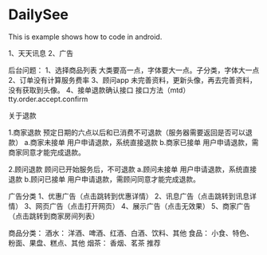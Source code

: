 DailySee
=========================

This is example shows how to code in android.

1、天天讯息
2、广告

后台问题：
1、选择商品列表 大类要高一点，字体要大一点。子分类，字体大一点
2、订单没有计算服务费率
3、顾问app 未完善资料，更新头像，再去完善资料，没有获取到头像。
4、接单退款确认接口 接口方法（mtd）	tty.order.accept.confirm

关于退款

1.商家退款
预定日期的六点以后和已消费不可退款（服务器需要返回是否可以退款）
a.商家未接单 
用户申请退款，系统直接退款
b.商家已接单
用户申请退款，需商家同意才能完成退款。

2.顾问退款
顾问已开始服务后，不可退款
a.顾问未接单 
用户申请退款，系统直接退款
b.顾问已接单
用户申请退款，需顾问同意才能完成退款。

广告分类
1、优惠广告（点击跳转到优惠详情）
2、讯息广告（点击跳转到讯息详情）
3、网页广告（点击打开网页）
4、展示广告（点击无效果）
5、商家广告（点击跳转到商家房间列表）

商品分类：
酒水：
洋酒、啤酒、红酒、白酒、饮料、其他
食品：
小食、特色、粉面、果盘、糕点、其他
烟茶：
香烟、茗茶
推荐
